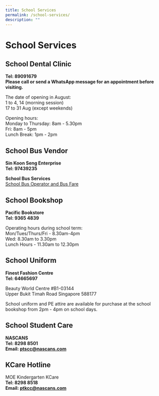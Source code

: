 ```yaml
---
title: School Services
permalink: /school-services/
description: ""
---
```

# School Services


## School Dental Clinic


**Tel: 89091679**<br>
**Please call or send a WhatsApp message for an appointment before visiting.**

  

The date of opening in August:<br>
 1 to 4, 14 (morning session)<br>
 17 to 31 Aug (except weekends)

Opening hours:<br>
Monday to Thursday: 8am - 5.30pm<br>
Fri: 8am - 5pm<br>
Lunch Break: 1pm - 2pm&nbsp;

## School Bus Vendor


**Sin Koon Seng Enterprise**<br>
**Tel: 97439235**


**School Bus Services**<br>
[School Bus Operator and Bus Fare](/files/School%20Information/School%20Services/2023%20school%20bus%20fare.pdf)

## School Bookshop


**Pacific Bookstore**<br>
**Tel: 9365 4839**

  

Operating hours during school term:<br>
Mon/Tues/Thurs/Fri - 8.30am-4pm <br>
Wed: 8.30am to 3.30pm <br>
Lunch Hours - 11.30am to 12.30pm

## School Uniform 

**Finest Fashion Centre**<br>
**Tel: 64665697**

  

Beauty World Centre #B1-03144&nbsp;<br>
Upper Bukit Timah Road Singapore 588177

  

School uniform and PE attire are available for purchase at the school bookshop from 2pm - 4pm on school days.

## School Student Care

**NASCANS**<br>
**Tel: 8298 8501**<br>
**Email: [ptscc@nascans.com](ptscc@nascans.com)**


## KCare Hotline

MOE Kindergarten KCare<br>
**Tel: 8298 8518**<br>
**Email: [ptkcc@nascans.com](ptkcc@nascans.com)**